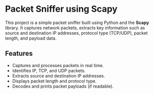 # Packet Sniffer using Scapy  
 
This project is a simple packet sniffer built using Python and the **Scapy** library. It captures network packets, extracts key information such as source and destination IP addresses, protocol type (TCP/UDP), packet length, and payload data. 

## Features  
- Captures and processes packets in real time.  
- Identifies IP, TCP, and UDP packets.  
- Extracts source and destination IP addresses.  
- Displays packet length and protocol type.  
- Decodes and prints packet payloads (if readable).  

